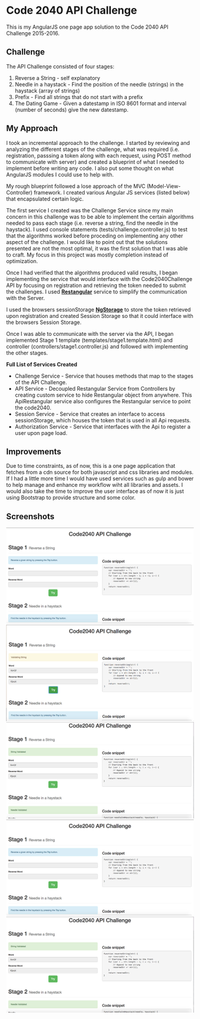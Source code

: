 # Code 2040 API Challenge
This is my AngularJS one page app solution to the Code 2040 API Challenge 2015-2016. 

## Challenge
The API Challenge consisted of four stages: 

1. Reverse a String - self explanatory
2. Needle in a haystack - Find the position of the needle (strings) in the haystack (array of strings)
3. Prefix - Find all strings that do not start with a prefix
4. The Dating Game - Given a datestamp in ISO 8601 format  and interval (number of seconds) give the new datestamp.

## My Approach

I took an incremental approach to the challenge. I started by reviewing and analyzing the different stages of the challenge, what was required (i.e. registration, passsing a token along with each request, using POST method to communicate with server) and created a blueprint of what I needed to implement before writing any code. I also put some thought on what AngularJS modules I could use to help with.

My rough blueprint followed a lose approach of the MVC (Model-View-Controller) framework. I created various Angular JS services (listed below) that encapsulated certain logic. 

The first service I created was the Challenge Service since my main concern in this challenge was to be able to implement the certain algorithms needed to pass each stage (i.e. reverse a string, find the needle in the haystack). I used console statements (tests/challenge.controller.js) to test that the algorithms worked before proceding on implementing any other aspect of the challenge. I would like to point out that the solutions presented are not the most optimal, it was the first solution that I was able to craft. My focus in this project was mostly completion instead of optimization. 

Once I had verified that the algorithms produced valid results, I began implementing the service that would interface with the Code2040Challenge API by focusing on registration and retrieving the token needed to submit the challenges. I used [**Restangular**](https://github.com/mgonto/restangular) service to simplify the communication with the Server. 

I used the browsers sessionStorage [**NgStorage**](https://github.com/gsklee/ngStorage) to store the token retrieved upon registration and created Session Storage so that it could interface with the browsers Session Storage. 

Once I was able to communicate with the server via the API, I began implemented Stage 1 template (templates/stage1.template.html) and controller (controllers/stage1.controller.js) and followed with implementing the other stages. 

**Full List of Services Created**

* Challenge Service - Service that houses methods that map to the stages of the API Challenge.
* API Service - Decoupled Restangular Service from Controllers by creating custom service to hide Restangular object from anywhere. This ApiRestangular service also configures the Restangular service to point the code2040. 
* Session Service - Service that creates an interface to access sessionStorage, which houses the token that is used in all Api requests.
* Authorization Service - Service that interfaces with the Api to register a user upon page load. 

## Improvements
Due to time constraints, as of now, this is a one page application that fetches from a cdn source for both javascript and css libraries and modules. If I had a little more time I would have used services such as gulp and bower to help manage and enhance my workflow wiht all libraries and assets. I would also take the time to improve the user interface as of now it is just using Bootstrap to provide structure and some color.

## Screenshots
![Stage 1 - Reverse a String Initial](screenshots/reverseStringInitial.png "Stage 1 - Reverse a String Initial View")
![Stage 1 - Reverse a String Validating](screenshots/reverseStringValidating.png "Stage 1 - Reverse a String Validating String View")
![Stage 1 - Reverse a String Validated](screenshots/reverseStringValidated.png "Stage 1 - Reverse a String String Validated View")
![Stage 2 - Needle in a Haystack Initial](screenshots/reverseStringInitial.png "Stage 2 - Needle in a Haystack Initial View")
![Stage 2 - Needle in a Haystack Validated](screenshots/reverseStringValidated.png "Stage 2 - Needle in a Haystack Needle Position Validated View")